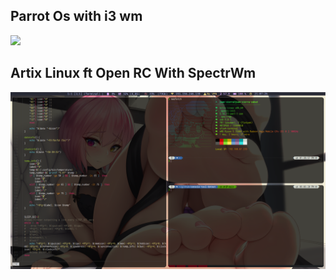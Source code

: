 <h2> Parrot Os with i3 wm</h2>
<img src="https://raw.githubusercontent.com/jSierraB3991/dotfiles/main/i3/parrot-i3.png" />

<h2> Artix Linux ft Open RC With SpectrWm </h2>
<img src="https://raw.githubusercontent.com/jSierraB3991/dotfiles/main/spectrwm/artix-open-rc-spectrwm.png" />
